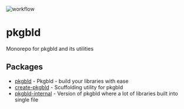 ![workflow](https://github.com/kshutkin/package-build/actions/workflows/main.yml/badge.svg)

# pkgbld
Monorepo for pkgbld and its utilities

## Packages
- [pkgbld](./pkgbld/README.md) - Pkgbld - build your libraries with ease
- [create-pkgbld](./create-pkgbld/README.md) - Scuffolding utility for pkgbld
- [pkgbld-internal](./pkgbld-internal/README.md) - Version of pkgbld where a lot of libraries built into single file